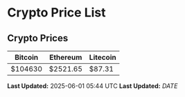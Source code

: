 # Crypto Price List

## Crypto Prices
| Bitcoin | Ethereum | Litecoin |
| ------- | -------- | -------- |
| $104630 | $2521.65 | $87.31 |
**Last Updated:** 2025-06-01 05:44 UTC
**Last Updated:** $DATE$
